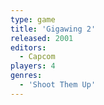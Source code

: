 ```yaml
---
type: game
title: 'Gigawing 2'
released: 2001
editors: 
  - Capcom
players: 4
genres:
  - 'Shoot Them Up'
---
```

